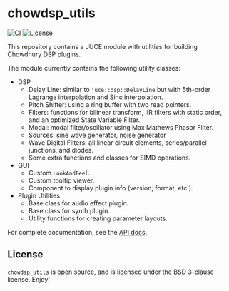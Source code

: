 # chowdsp_utils

![CI](https://github.com/Chowdhury-DSP/chowdsp_utils/workflows/CI/badge.svg)
[![License](https://img.shields.io/badge/License-BSD-blue.svg)](https://opensource.org/licenses/BSD-3-Clause)

This repository contains a JUCE module with utilities for building Chowdhury DSP plugins.

The module currently contains the following utility classes:
- DSP
  - Delay Line: similar to `juce::dsp::DelayLine` but with 5th-order Lagrange interpolation and Sinc interpolation.
  - Pitch Shifter: using a ring buffer with two read pointers.
  - Filters: functions for bilinear transform, IIR filters with static order, and an optimized State Variable Filter.
  - Modal: modal filter/oscillator using Max Mathews Phasor Filter.
  - Sources: sine wave generator, noise generator
  - Wave Digital Filters: all linear circuit elements, series/parallel junctions, and diodes.
  - Some extra functions and classes for SIMD operations.
- GUI
  - Custom `LookAndFeel`.
  - Custom tooltip viewer.
  - Component to display plugin info (version, format, etc.).
- Plugin Utilities
  - Base class for audio effect plugin.
  - Base class for synth plugin.
  - Utility functions for creating parameter layouts.

For complete documentation, see the [API docs](https://ccrma.stanford.edu/~jatin/chowdsp/chowdsp_utils).

## License

`chowdsp_utils` is open source, and is licensed under the BSD 3-clause license.
Enjoy!
